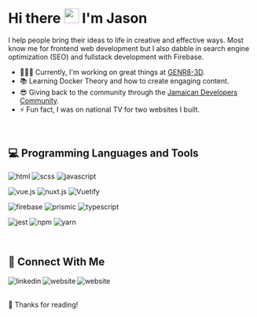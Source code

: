# Hi there <img src="https://raw.githubusercontent.com/iampavangandhi/iampavangandhi/master/gifs/Hi.gif" width="30px"> I'm Jason 


I help people bring their ideas to life in creative and effective ways. Most know me for frontend web development but I also dabble in search engine optimization (SEO) and fullstack development with Firebase.<br>

- 👨🏿‍💻 Currently, I'm working on great things at [GENR8-3D](https://genr83d.com/).
- 📚 Learning Docker Theory and how to create engaging content.
- 😎 Giving back to the community through the [Jamaican Developers Community](https://jamaicans.dev/).
- ⚡ Fun fact, I was on national TV for two websites I built.

<!--
<br>
<img src='https://github-readme-stats.vercel.app/api?username=devjasonclarke&theme=vue-dark&show_icons=true'/>
-->

<br>

## 💻 Programming Languages and Tools
<img alt="html" src="https://img.shields.io/badge/HTML5-E34F26?style=for-the-badge&logo=html5&logoColor=white" /> <img alt="scss" src="https://img.shields.io/badge/SCSS-CC6699?style=for-the-badge&logo=sass&logoColor=white" /> <img alt="javascript" src="https://img.shields.io/badge/JavaScript-F7DF1E?style=for-the-badge&logo=javascript&logoColor=000" /> 

<img alt="vue.js" src="https://img.shields.io/badge/Vue.js-35495E?style=for-the-badge&logo=vue.js&logoColor=4FC08D" /> <img alt="nuxt.js" src="https://img.shields.io/badge/nuxt.js-35495e?style=for-the-badge&logo=nuxtdotjs&logoColor=41b883" /> <img alt="Vuetify" src="https://img.shields.io/badge/Vuefify-1867c0?style=for-the-badge&logo=vuetify&logoColor=fff" /> 

 <img alt="firebase" src="https://img.shields.io/badge/firebase-black?style=for-the-badge&logo=firebase&logoColor=ffca28" /> <img alt="prismic" src="https://img.shields.io/badge/prismic-black?style=for-the-badge&logo=prismic&logoColor=pink" /> 
<img alt="typescript" src="https://img.shields.io/badge/Typescript-1867c0?style=for-the-badge&logo=typescript&logoColor=fff" />

<img alt="jest" src="https://img.shields.io/badge/jest-df162b?style=for-the-badge&logo=jest&logoColor=white" /> <img alt="npm" src="https://img.shields.io/badge/NPM-CC3534?style=for-the-badge&logo=npm&logoColor=white" /> <img alt="yarn" src="https://img.shields.io/badge/Yarn-1867c0?style=for-the-badge&logo=yarn&logoColor=white" />


<br>

## 🚀 Connect With Me 
[<img align="left" alt="linkedin" src="https://img.shields.io/badge/linkedin-%230077B5.svg?&style=for-the-badge&logo=linkedin&logoColor=white" />](https://www.linkedin.com/in/devjasonclarke/)
[<img align="left" alt="website" src="https://img.shields.io/badge/Email-%230077B5.svg?style=for-the-badge&logo=gmail&logoColor=white" />](mailto:jason@devjasonclarke.com)
[<img align="left" alt="website" src="https://img.shields.io/badge/Website-%230077B5.svg?style=for-the-badge" />](https://www.devjasonclarke.com/)

<br>
<br>
 
🙌 Thanks for reading!

